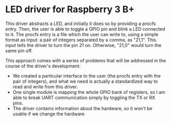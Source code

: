 # LED driver for Raspberry 3 B+

This driver abstracts a LED, and initially it does so by providing a procfs
entry. Then, the user is able to toggle a GPIO pin and blink a LED connected to
it. The procfs entry is a file which the user can write to, using a simple
format as input: a pair of integers separated by a comma, as "21,1". This input
tells the driver to turn the pin 21 on. Otherwise, "21,0" would turn the same
pin off.

This approach comes with a series of problems that will be addressed in the
course of the driver's development:

- We created a particular interface to the user (the procfs entry with the pair
  of integers), and what we need is actually a standardized way to read and
  write from this driver.
- One single module is mapping the whole GPIO bank of registers, so I am able
  to break UART communication simply by toggling the TX or RX pins.
- The driver contains information about the hardware, so it won't be usable if
  we change the hardware

